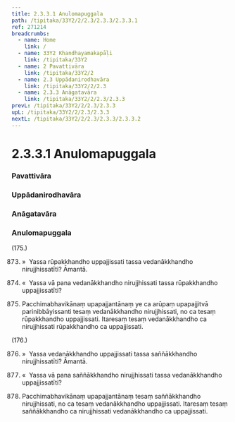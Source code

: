 ```yaml
---
title: 2.3.3.1 Anulomapuggala
path: /tipitaka/33Y2/2/2.3/2.3.3/2.3.3.1
ref: 271214
breadcrumbs:
  - name: Home
    link: /
  - name: 33Y2 Khandhayamakapāḷi
    link: /tipitaka/33Y2
  - name: 2 Pavattivāra
    link: /tipitaka/33Y2/2
  - name: 2.3 Uppādanirodhavāra
    link: /tipitaka/33Y2/2/2.3
  - name: 2.3.3 Anāgatavāra
    link: /tipitaka/33Y2/2/2.3/2.3.3
prevL: /tipitaka/33Y2/2/2.3/2.3.3
upL: /tipitaka/33Y2/2/2.3/2.3.3
nextL: /tipitaka/33Y2/2/2.3/2.3.3/2.3.3.2
---
```


# 2.3.3.1 Anulomapuggala

### Pavattivāra

### Uppādanirodhavāra

### Anāgatavāra

### Anulomapuggala

(175.)

873. »  Yassa rūpakkhandho uppajjissati tassa vedanākkhandho nirujjhissatīti? Āmantā.

874. «  Yassa vā pana vedanākkhandho nirujjhissati tassa rūpakkhandho uppajjissatīti?

875. Pacchimabhavikānaṃ upapajjantānaṃ ye ca arūpaṃ upapajjitvā parinibbāyissanti tesaṃ vedanākkhandho nirujjhissati, no ca tesaṃ rūpakkhandho uppajjissati. Itaresaṃ tesaṃ vedanākkhandho ca nirujjhissati rūpakkhandho ca uppajjissati.

(176.)

876. »  Yassa vedanākkhandho uppajjissati tassa saññākkhandho nirujjhissatīti? Āmantā.

877. «  Yassa vā pana saññākkhandho nirujjhissati tassa vedanākkhandho uppajjissatīti?

878. Pacchimabhavikānaṃ upapajjantānaṃ tesaṃ saññākkhandho nirujjhissati, no ca tesaṃ vedanākkhandho uppajjissati. Itaresaṃ tesaṃ saññākkhandho ca nirujjhissati vedanākkhandho ca uppajjissati.


